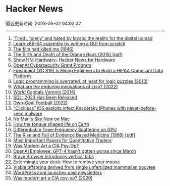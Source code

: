# Hacker News

最近更新时间: 2023-06-02 04:02:32

--- 
1. [‘Tired’, ‘lonely’ and hated by locals: the reality for the digital nomad](https://www.telegraph.co.uk/travel/destinations/tired-lonely-the-reality-for-those-sold-digital-nomad-dream/) 
2. [Learn x86-64 assembly by writing a GUI from scratch](https://gaultier.github.io/blog/x11_x64.html) 
3. [The film had killed me (1946)](https://diariesofnote.com/2023/06/01/the-film-had-killed-me/) 
4. [The Birth and Death of the Orange Book (2015) [pdf]](https://www.stevelipner.org/links/resources/The%20Birth%20and%20Death%20of%20the%20Orange%20Book.pdf) 
5. [Show HN: Hardwary- Hacker News for Hardware](https://hardwary.com) 
6. [OpenAI Cybersecurity Grant Program](https://openai.com/blog/openai-cybersecurity-grant-program) 
7. [Freshpaint (YC S19) Is Hiring Engineers to Build a HIPAA Compliant Data Platform](https://www.freshpaint.io/about?ashby_jid=bfe56523-bff4-4ca3-936b-0ba15fb4e572) 
8. [Logic programming is overrated, at least for logic puzzles (2013)](http://programming-puzzler.blogspot.com/2013/03/logic-programming-is-overrated.html) 
9. [What are the enduring innovations of Lisp? (2022)](https://elliottslaughter.com/2022/12/lisp) 
10. [World Capitals Voronoi (2014)](https://www.jasondavies.com/maps/voronoi/capitals/) 
11. [SQL: 2023 Has Been Released](https://www.iso.org/standard/76584.html) 
12. [Own-Goal Football (2022)](https://generalist.academy/2022/06/07/own-goal-football/) 
13. [“Clickless” iOS exploits infect Kaspersky iPhones with never-before-seen malware](https://arstechnica.com/information-technology/2023/06/clickless-ios-exploits-infect-kaspersky-iphones-with-never-before-seen-malware/) 
14. [No Man&#x27;s Sky Now on Mac](https://www.nomanssky.com/2023/06/no-mans-sky-on-mac/) 
15. [How the tongue shaped life on Earth](https://www.science.org/content/article/how-tongue-shaped-life-on-earth) 
16. [Differentiable Time-Frequency Scattering on GPU](https://github.com/cyrusvahidi/jtfs-gpu) 
17. [The Rise and Fall of Evidence Based Medicine (1998) [pdf]](https://www.researchgate.net/publication/13574786_The_rise_and_fall_of_EBM) 
18. [Most Important Papers for Quantitative Traders](https://www.qmr.ai/most-important-papers-for-quantitative-traders/) 
19. [Was Modern Art a CIA Psy-Op?](https://daily.jstor.org/was-modern-art-really-a-cia-psy-op/) 
20. [OpenAI Employee: GPT-4 hasn&#x27;t gotten worse since March](https://twitter.com/OfficialLoganK/status/1663934947931897857) 
21. [Brave Browser introduces vertical tabs](https://brave.com/vertical-tabs/) 
22. [Exterminate your desk: How to remove your mouse](https://nickbusey.com/article/2023-06-01-removing-your-mouse/) 
23. [Viable offspring derived from single unfertilized mammalian oocytes](https://www.pnas.org/doi/full/10.1073/pnas.2115248119) 
24. [WordPress.com launches paid newsletters](https://wordpress.com/blog/2023/06/01/newsletters-paid-subscriptions/) 
25. [Was modern art a CIA psy-op? (2020)](https://daily.jstor.org/was-modern-art-really-a-cia-psy-op/) 

